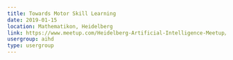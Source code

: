 ```yaml
---
title: Towards Motor Skill Learning
date: 2019-01-15
location: Mathematikon, Heidelberg
link: https://www.meetup.com/Heidelberg-Artificial-Intelligence-Meetup/events/257280064/
usergroup: aihd
type: usergroup
---
```

